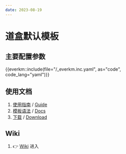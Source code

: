 ```yaml
---
date: 2023-08-19
---
```


# 道盒默认模板

## 主要配置参数

{{everkm::include(file="/_everkm.inc.yaml", as="code", code_lang="yaml")}}


## 使用文档

1. [使用指南](https://publish.everkm.cn/guide/) / [Guide](https://publish.everkm.com/guide/)
1. [模板语法](https://publish.everkm.cn/docs/) / [Docs](https://publish.everkm.com/docs/)
1. [下载](https://publish.everkm.cn/download.html) / [Download](https://publish.everkm.com/download.html)

## Wiki

1. :point_right: [Wiki](~/wiki/) 进入